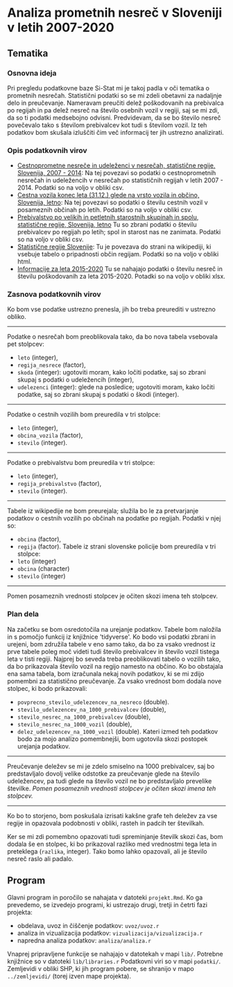 # Analiza prometnih nesreč v Sloveniji v letih 2007-2020


## Tematika

### Osnovna ideja

Pri pregledu podatkovne baze Si-Stat mi je takoj padla v oči tematika o prometnih nesrečah. Statistični podatki so se mi zdeli obetavni za nadaljnje delo in preučevanje. Nameravam preučiti delež poškodovanih na prebivalca po regijah in pa delež nesreč na število osebnih vozil v regiji, saj se mi zdi, da so ti podatki medsebojno odvisni. Predvidevam, da se bo število nesreč povečevalo tako s številom prebivalcev kot tudi s številom vozil. Iz teh podatkov bom skušala izluščiti čim več informacij ter jih ustrezno analizirati.

### Opis podatkovnih virov

- [Cestnoprometne nesreče in udeleženci v nesrečah, statistične regije, Slovenija, 2007 - 2014](https://pxweb.stat.si/SiStatData/pxweb/sl/Data/-/2222008S.px): Na tej povezavi so podatki o cestnoprometnih nesrečah in udeležencih v nesrečah po statističnih regijah v letih 2007 - 2014. Podatki so na voljo v obliki csv.
- [Cestna vozila konec leta (31.12.) glede na vrsto vozila in občino, Slovenija, letno](https://pxweb.stat.si/SiStatData/pxweb/sl/Data/-/2222105S.px): Na tej povezavi so podatki o številu cestnih vozil v posameznih občinah po letih. Podatki so na voljo v obliki csv.
- [Prebivalstvo po velikih in petletnih starostnih skupinah in spolu, statistične regije, Slovenija, letno](https://pxweb.stat.si/SiStatData/pxweb/sl/Data/-/05C2002S.px) Tu so zbrani podatki o številu prebivalcev po regijah po letih; spol in starost nas ne zanimata. Podatki so na voljo v obliki csv.
- [Statistične regije Slovenije](https://sl.wikipedia.org/wiki/Statisti%C4%8Dne_regije_Slovenije#Ob%C4%8Dine_po_statisti%C4%8Dnih_regijah): Tu je povezava do strani na wikipediji, ki vsebuje tabelo o pripadnosti občin regijam. Podatki so na voljo v obliki html.
- [Informacije za leta 2015-2020](https://www.policija.si/o-slovenski-policiji/statistika/prometna-varnost) Tu se nahajajo podatki o številu nesreč in številu poškodovanih za leta 2015-2020. Potadki so na voljo v obliki xlsx.

### Zasnova podatkovnih virov

Ko bom vse podatke ustrezno prenesla, jih bo treba preurediti v ustrezno obliko.

----
Podatke o nesrečah bom preoblikovala tako, da bo nova tabela vsebovala pet stolpcev:
* `leto` (integer),
* `regija_nesrece` (factor),
* `skoda` (integer): ugotoviti moram, kako ločiti podatke, saj so zbrani skupaj s podatki o udeležencih (integer),
* `udelezenci` (integer): glede na posledice; ugotoviti moram, kako ločiti podatke, saj so zbrani skupaj s podatki o škodi (integer).
----
Podatke o cestnih vozilih bom preuredila v tri stolpce:
* `leto` (integer),
* `obcina_vozila` (factor),
* `stevilo` (integer).
----
Podatke o prebivalstvu bom preuredila v tri stolpce:
* `leto` (integer),
* `regija_prebivalstvo` (factor),
* `stevilo` (integer).
----
Tabele iz wikipedije ne bom preurejala; služila bo le za pretvarjanje podatkov o cestnih vozilih po občinah na podatke po regijah. Podatki v njej so:
* `obcina` (factor),
* `regija` (factor).
Tabele iz strani slovenske policije bom preuredila v tri stolpce:
* `leto` (integer)
* `obcina` (character)
* `stevilo` (integer)
----
Pomen posameznih vrednosti stolpcev je očiten skozi imena teh stolpcev.

### Plan dela

Na začetku se bom osredotočila na urejanje podatkov. Tabele bom naložila in s pomočjo funkcij iz knjižnice 'tidyverse'. Ko bodo vsi podatki zbrani in urejeni, bom združila tabele v eno samo tako, da bo za vsako vrednost iz prve tabele poleg moč videti tudi število prebivalcev in število vozil tistega leta v tisti regiji. Najprej bo seveda treba preoblikovati tabelo o vozilih tako, da bo prikazovala število vozil na regijo namesto na občino. Ko bo obstajala ena sama tabela, bom izračunala nekaj novih podatkov, ki se mi zdijo pomembni za statistično preučevanje. Za vsako vrednost bom dodala nove stolpec, ki bodo prikazovali: 
* `povprecno_stevilo_udelezencev_na_nesreco` (double).
* `stevilo_udelezencev_na_1000_prebivalcev` (double),
* `stevilo_nesrec_na_1000_prebivalcev` (double),
* `stevilo_nesrec_na_1000_vozil` (double),
* `delez_udelezencev_na_1000_vozil` (double).
Kateri izmed teh podatkov bodo za mojo analizo pomembnejši, bom ugotovila skozi postopek urejanja podatkov.
----
Preučevanje deležev se mi je zdelo smiselno na 1000 prebivalcev, saj bo predstavljalo dovolj velike odstotke za preučevanje glede na število udeležencev, pa tudi glede na število vozil ne bo predstavljalo prevelike številke.
*Pomen posameznih vrednosti stolpcev je očiten skozi imena teh stolpcev.*

----
Ko bo to storjeno, bom poskušala izrisati kakšne grafe teh deležev za vse regije in opazovala podobnosti v obliki, rasteh in padcih ter številkah. 

Ker se mi zdi pomembno opazovati tudi spreminjanje številk skozi čas, bom dodala še en stolpec, ki bo prikazoval razliko med vrednostmi tega leta in preteklega (`razlika`, integer). Tako bomo lahko opazovali, ali je število nesreč raslo ali padalo.

## Program

Glavni program in poročilo se nahajata v datoteki `projekt.Rmd`.
Ko ga prevedemo, se izvedejo programi, ki ustrezajo drugi, tretji in četrti fazi projekta:

* obdelava, uvoz in čiščenje podatkov: `uvoz/uvoz.r`
* analiza in vizualizacija podatkov: `vizualizacija/vizualizacija.r`
* napredna analiza podatkov: `analiza/analiza.r`

Vnaprej pripravljene funkcije se nahajajo v datotekah v mapi `lib/`.
Potrebne knjižnice so v datoteki `lib/libraries.r`
Podatkovni viri so v mapi `podatki/`.
Zemljevidi v obliki SHP, ki jih program pobere,
se shranijo v mapo `../zemljevidi/` (torej izven mape projekta).
